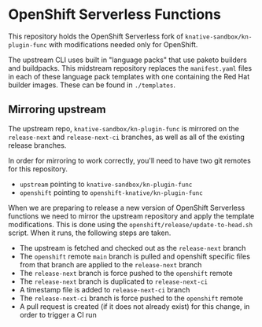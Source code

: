 # OpenShift Serverless Functions

This repository holds the OpenShift Serverless fork of
`knative-sandbox/kn-plugin-func` with modifications needed only for OpenShift.

The upstream CLI uses built in "language packs" that use paketo builders and
buildpacks. This midstream repository replaces the `manifest.yaml` files in
each of these language pack templates with one containing the Red Hat builder
images. These can be found in `./templates`.

## Mirroring upstream

The upstream repo, `knative-sandbox/kn-plugin-func` is mirrored on the 
`release-next` and `release-next-ci` branches, as well as all of the existing
release branches.

In order for mirroring to work correctly, you'll need to have two git remotes
for this repository.

- `upstream` pointing to `knative-sandbox/kn-plugin-func`
- `openshift` pointing to `openshift-knative/kn-plugin-func`

When we are preparing to release a new version of OpenShift Serverless functions
we need to mirror the upstream repository and apply the template modifications.
This is done using the `openshift/release/update-to-head.sh` script. When it runs,
the following steps are taken.

- The upstream is fetched and checked out as the `release-next` branch
- The `openshift` remote `main` branch is pulled and openshift specific files from that branch are applied to the `release-next` branch
- The `release-next` branch is force pushed to the `openshift` remote
- The `release-next` branch is duplicated to `release-next-ci`
- A timestamp file is added to `release-next-ci` branch
- The `release-next-ci` branch is force pushed to the `openshift` remote
- A pull request is created (if it does not already exist) for this change, in order to trigger a CI run
